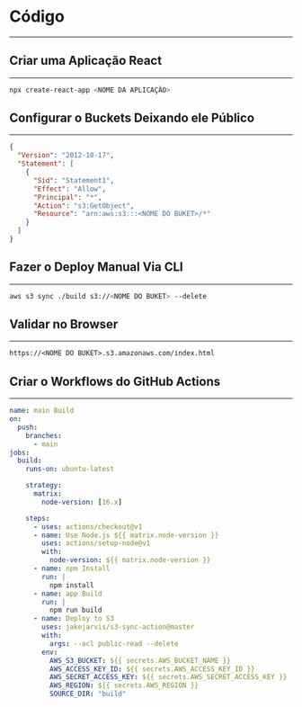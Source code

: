 # Código

---

## Criar uma Aplicação React

---

```bash
npx create-react-app <NOME DA APLICAÇÃO>
```

## Configurar o Buckets Deixando ele Público

---

```json
{
  "Version": "2012-10-17",
  "Statement": [
    {
      "Sid": "Statement1",
      "Effect": "Allow",
      "Principal": "*",
      "Action": "s3:GetObject",
      "Resource": "arn:aws:s3:::<NOME DO BUKET>/*"
    }
  ]
}
```

## Fazer o Deploy Manual Via CLI

---

```bash
aws s3 sync ./build s3://<NOME DO BUKET> --delete
```

## Validar no Browser

---

```markdown
https://<NOME DO BUKET>.s3.amazonaws.com/index.html
```

## Criar o Workflows do GitHub Actions

---

```yaml
name: main Build
on:
  push:
    branches:
      - main
jobs:
  build:
    runs-on: ubuntu-latest

    strategy:
      matrix:
        node-version: [16.x]

    steps:
      - uses: actions/checkout@v1
      - name: Use Node.js ${{ matrix.node-version }}
        uses: actions/setup-node@v1
        with:
          node-version: ${{ matrix.node-version }}
      - name: npm Install
        run: |
          npm install
      - name: app Build
        run: |
          npm run build
      - name: Deploy to S3
        uses: jakejarvis/s3-sync-action@master
        with:
          args: --acl public-read --delete
        env:
          AWS_S3_BUCKET: ${{ secrets.AWS_BUCKET_NAME }}
          AWS_ACCESS_KEY_ID: ${{ secrets.AWS_ACCESS_KEY_ID }}
          AWS_SECRET_ACCESS_KEY: ${{ secrets.AWS_SECRET_ACCESS_KEY }}
          AWS_REGION: ${{ secrets.AWS_REGION }}
          SOURCE_DIR: "build"
```